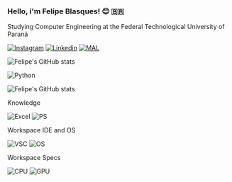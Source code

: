 

### Hello, i'm Felipe Blasques! 😊 🇧🇷

Studying Computer Engineering at the Federal Technological University of Paraná


[![Instagram](https://img.shields.io/badge/Instagram-E4405F?style=for-the-badge&logo=instagram&logoColor=white)](https://www.instagram.com/fe.blasques/)
[![Linkedin](https://img.shields.io/badge/LinkedIn-0077B5?style=for-the-badge&logo=linkedin&logoColor=white)](https://www.linkedin.com/in/felipe-blasques-074b09202/)
[![MAL](https://img.shields.io/badge/Myanimelist-2E51A2?style=for-the-badge&logo=myanimelist&logoColor=white)](https://myanimelist.net/profile/Chomray)

![Felipe's GitHub stats](https://github-readme-stats.vercel.app/api?username=FelipeBlasques&show_icons=true&theme=dark)




![Python](https://img.shields.io/badge/Python-3776AB?style=for-the-badge&logo=python&logoColor=white)


![Felipe's GitHub stats](https://github-readme-stats.vercel.app/api/top-langs/?username=FelipeBlasques&theme=blue-green)


Knowledge

![Excel](https://img.shields.io/badge/Microsoft_Excel-217346?style=for-the-badge&logo=microsoft-excel&logoColor=white)
![PS](https://img.shields.io/badge/Adobe%20Photoshop-31A8FF?style=for-the-badge&logo=Adobe%20Photoshop&logoColor=white)

Workspace IDE and OS

![VSC](https://img.shields.io/badge/Visual_Studio_Code-0078D4?style=for-the-badge&logo=visual%20studio%20code&logoColor=white)
![OS](https://img.shields.io/badge/Ubuntu-E95420?style=for-the-badge&logo=ubuntu&logoColor=white)


Workspace Specs

![CPU](https://img.shields.io/badge/Intel-Core_i5_10th-0071C5?style=for-the-badge&logo=intel&logoColor=white)
![GPU](https://img.shields.io/badge/NVIDIA-GTX1650-76B900?style=for-the-badge&logo=nvidia&logoColor=white)

